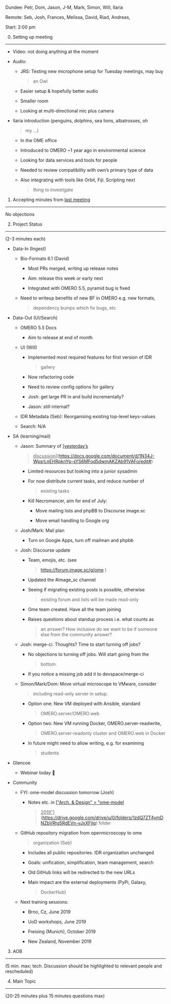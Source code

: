 Dundee: Petr, Dom, Jason, J-M, Mark, Simon, Will, Ilaria

Remote: Seb, Josh, Frances, Melissa, David, Riad, Andreas,

Start: 2:00 pm

0. Setting up meeting
---------------------

-   Video: not doing anything at the moment

-   Audio:

    -   JRS: Testing new microphone setup for Tuesday meetings, may buy
        > an Owl

    -   Easier setup & hopefully better audio

    -   Smaller room

    -   Looking at multi-directional mic plus camera

-   Ilaria introduction (penguins, dolphins, sea lions, albatrosses, oh
    > my ...)

    -   In the OME office

    -   Introduced to OMERO \~1 year ago in environmental science

    -   Looking for data services and tools for people

    -   Needed to review compatibility with own’s primary type of data

    -   Also integrating with tools like Orbit, Fiji. Scripting next
        > thing to investigate

1. Accepting minutes from [<u>last meeting</u>](https://drive.google.com/open?id=1TndXeC3wQSZVEaB5ZGpEAaPRl1QAufSI)
-------------------------------------------------------------------------------------------------------------------

No objections

2. Project Status
-----------------

(2-3 minutes each)

-   Data-In (Ingest)

    -   Bio-Formats 6.1 (David)

        -   Most PRs merged, writing up release notes

        -   Aim: release this week or early next

        -   Integrated with OMERO 5.5, pyramid bug is fixed

    -   Need to writeup benefits of new BF in OMERO e.g. new formats,
        > dependency bumps which fix bugs, etc

-   Data-Out (UI/Search)

    -   OMERO 5.5 Docs

        -   Aim to release at end of month

    -   UI (Will)

        -   Implemented most required features for first version of IDR
            > gallery

        -   Now refactoring code

        -   Need to review config options for gallery

        -   Josh: get large PR in and build incrementally?

        -   Jason: still internal?

    -   IDR Metadata (Seb): Reorganising existing top-level keys-values

    -   Search: N/A

<!-- -->

-   SA (learning/mail)

    -   Jason: Summary of [<u>yesterday’s
        > discussion</u>](https://docs.google.com/document/d/1N34J-WpsrLnEHRpknYp-sYS6MFod5dwmAKZAb91VAFo/edit#)

        -   Limited resources but looking into a junior sysadmin

        -   For now distribute current tasks, and reduce number of
            > existing tasks

        -   Kill Necromancer, aim for end of July:

            -   Move mailing lists and phpBB to Discourse image.sc

            -   Move email handling to Google org

    -   Josh/Mark: Mail plan

        -   Turn on Google Apps, turn off mailman and phpbb

    -   Josh: Discourse update

        -   Team, emojis, etc. (see
            > [<u>https://forum.image.sc/g/ome</u>](https://forum.image.sc/g/ome)
            > )

        -   Updated the \#image\_sc channel

        -   Seeing if migrating existing posts is possible, otherwise
            > existing forum and lists will be made read-only

        -   Ome team created. Have all the team joining

        -   Raises questions about standup process i.e. what counts as
            > an answer? How inclusive do we want to be if someone else
            > from the community answer?

    -   Josh: merge-ci. Thoughts? Time to start turning off jobs?

        -   No objections to turning off jobs. Will start going from the
            > bottom.

        -   If you notice a missing job add it to devspace/merge-ci

    -   Simon/Mark/Dom: Move virtual microscope to VMware, consider
        > including read-only server in setup.

        -   Option one: New VM deployed with Ansible, standard
            > OMERO.server/OMERO.web

        -   Option two: New VM running Docker, OMERO.server-readwrite,
            > OMERO.server-readonly cluster and OMERO.web in Docker

        -   In future might need to allow writing, e.g. for examining
            > students

<!-- -->

-   Glencoe

    -   Webinar today 💯

-   Community

    -   FYI: ome-model discussion tomorrow (Josh)

        -   Notes etc. in [<u>"Arch. & Design" &gt; "ome-model
            > 2019"</u>](https://drive.google.com/drive/u/0/folders/1zdQ7ZT4ymDNZbVRtg5RdEVn-vJxXFjlq)
            > folder

    -   GitHub repository migration from openmicroscopy to ome
        > organization (Seb)

        -   Includes all public repositories. IDR organization unchanged

        -   Goals: unification, simplification, team management, search

        -   Old GitHub links will be redirected to the new URLs

        -   Main impact are the external deployments (PyPi, Galaxy,
            > DockerHub)

    -   Next training sessions:

        -   Brno, Cz, June 2019

        -   UoD workshops, June 2019

        -   Freising (Munich), October 2019

        -   New Zealand, November 2019

3. AOB
------

(5 min. max; tech. Discussion should be highlighted to relevant people
and rescheduled)

4. Main Topic
-------------

(20-25 minutes plus 15 minutes questions max)
